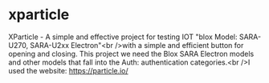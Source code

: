 # xparticle
XParticle - A simple and effective project for testing IOT "blox Model: SARA-U270, SARA-U2xx Electron"&lt;br />with a simple and efficient button for opening and closing.  This project we need the Blox SARA Electron models and other models that fall into the Auth: authentication categories.&lt;br />I used the  website: https://particle.io/   
